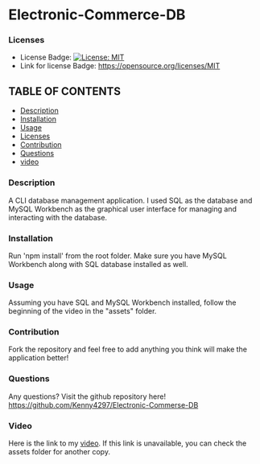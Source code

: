 # Electronic-Commerce-DB

### Licenses
* License Badge: [![License: MIT](https://img.shields.io/badge/License-MIT-yellow.svg)](https://opensource.org/licenses/MIT)
* Link for license Badge: https://opensource.org/licenses/MIT

## TABLE OF CONTENTS
* [Description](#description)
* [Installation](#installation)
* [Usage](#usage)
* [Licenses](#licenses)
* [Contribution](#contribution)
* [Questions](#questions)
* [video](#video)

### Description
A CLI database management application. I used SQL as the database and MySQL Workbench as the graphical user interface for managing and interacting with the database. 

### Installation
Run 'npm install' from the root folder. Make sure you have MySQL Workbench along with SQL database installed as well. 

### Usage
Assuming you have SQL and MySQL Workbench installed, follow the beginning of the video in the "assets" folder.

### Contribution
Fork the repository and feel free to add anything you think will make the application better!

### Questions
Any questions? Visit the github repository here! https://github.com/Kenny4297/Electronic-Commerse-DB

### Video
Here is the link to my [video](https://drive.google.com/file/d/1aDuvZc_thbinHR4-7NxhEpadp7JEHkQs/view). If this link is unavailable, you can check the assets folder for another copy. 
